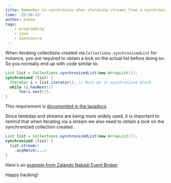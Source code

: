 ```yaml
---
title: Remember to synchronize when iterating streams from a synchronized Collection
time: '23:56:13'
author: kinow
tags: 
    - programming
    - java
    - opensource
---
```


When iterating collections created via `Collections.synchronizedList` for instance, you are required
to obtain a lock on the actual list before doing so. So you normally end up with code similar to:

```java
List list = Collections.synchronizedList(new ArrayList());
synchronized (list) {
  Iterator i = list.iterator(); // Must be in synchronized block
  while (i.hasNext())
      foo(i.next());
}
```

This requirement is [documented in the javadocs](https://docs.oracle.com/javase/9/docs/api/java/util/Collections.html#synchronizedList-java.util.List-).

Since lambdas and streams are being more widely used, it is important to remind
that when iterating via a stream we also need to obtain a lock on the synchronized
collection created.

```java
List list = Collections.synchronizedList(new ArrayList());
synchronized (list) {
  list.stream()
    .anyMatch(...)
}
```

Here's an [example from Zalando Nakadi Event Broker](https://github.com/zalando/nakadi/pull/786).

Happy hacking!

